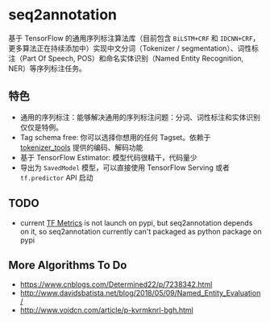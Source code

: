 # seq2annotation

基于 TensorFlow 的通用序列标注算法库（目前包含 `BiLSTM+CRF` 和 `IDCNN+CRF`，更多算法正在持续添加中）实现中文分词（Tokenizer / segmentation）、词性标注（Part Of Speech, POS）和命名实体识别（Named Entity Recognition, NER）等序列标注任务。

## 特色
* 通用的序列标注：能够解决通用的序列标注问题：分词、词性标注和实体识别仅仅是特例。
* Tag schema free: 你可以选择你想用的任何 Tagset。依赖于 [tokenizer_tools](https://github.com/howl-anderson/tokenizer_tools) 提供的编码、解码功能
* 基于 TensorFlow Estimator: 模型代码很精干，代码量少
* 导出为 `SavedModel` 模型，可以直接使用 TensorFlow Serving 或者 `tf.predictor` API 启动

## TODO
* current [TF Metrics](https://github.com/guillaumegenthial/tf_metrics) is not launch on pypi, but seq2annotation depends on it, so seq2annotation currently can't packaged as python package on pypi

## More Algorithms To Do
* https://www.cnblogs.com/Determined22/p/7238342.html
* http://www.davidsbatista.net/blog/2018/05/09/Named_Entity_Evaluation/
* http://www.voidcn.com/article/p-kvrmknrl-bgh.html